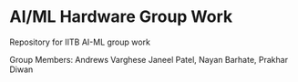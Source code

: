 # AI/ML Hardware Group Work
Repository for IITB AI-ML group work

Group Members: 
Andrews Varghese
Janeel Patel,
Nayan Barhate, 
Prakhar Diwan  
